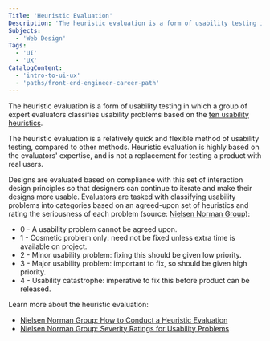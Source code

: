 ```yaml
---
Title: 'Heuristic Evaluation'
Description: 'The heuristic evaluation is a form of usability testing in which a group of expert evaluators classifies usability problems based on the ten usability heuristics.'
Subjects:
  - 'Web Design'
Tags:
  - 'UI'
  - 'UX'
CatalogContent:
  - 'intro-to-ui-ux'
  - 'paths/front-end-engineer-career-path'
---
```


The heuristic evaluation is a form of usability testing in which a group of expert evaluators classifies usability problems based on the [ten usability heuristics](https://www.codecademy.com/resources/docs/uiux/usability-heuristics).

The heuristic evaluation is a relatively quick and flexible method of usability testing, compared to other methods. Heuristic evaluation is highly based on the evaluators' expertise, and is not a replacement for testing a product with real users.

Designs are evaluated based on compliance with this set of interaction design principles so that designers can continue to iterate and make their designs more usable. Evaluators are tasked with classifying usability problems into categories based on an agreed-upon set of heuristics and rating the seriousness of each problem (source: [Nielsen Norman Group](https://www.nngroup.com/articles/how-to-rate-the-severity-of-usability-problems/)):

- 0 - A usability problem cannot be agreed upon.
- 1 - Cosmetic problem only: need not be fixed unless extra time is available on project.
- 2 - Minor usability problem: fixing this should be given low priority.
- 3 - Major usability problem: important to fix, so should be given high priority.
- 4 - Usability catastrophe: imperative to fix this before product can be released.

Learn more about the heuristic evaluation:

- [Nielsen Norman Group: How to Conduct a Heuristic Evaluation](https://www.nngroup.com/articles/how-to-conduct-a-heuristic-evaluation/)
- [Nielsen Norman Group: Severity Ratings for Usability Problems](https://www.nngroup.com/articles/how-to-rate-the-severity-of-usability-problems/)
